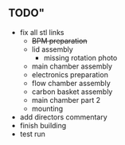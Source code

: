 ## TODO"
- fix all stl links
  - ~~BPM preparation~~
  - lid assembly
    - missing rotation photo
  - main chamber assembly
  - electronics preparation
  - flow chamber assembly
  - carbon basket assembly
  - main chamber part 2
  - mounting
- add directors commentary
- finish building 
- test run